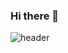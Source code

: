 ### Hi there 👋
![header](https://capsule-render.vercel.app/api?type=soft&color=auto&height=150&section=header&text=HyeonJin-Lim&fontSize=70&animation=twinkling)



<!--
**jini5/jini5** is a ✨ _special_ ✨ repository because its `README.md` (this file) appears on your GitHub profile.

Here are some ideas to get you started:

- 🔭 I’m currently working on ...
- 🌱 I’m currently learning ...
- 👯 I’m looking to collaborate on ...
- 🤔 I’m looking for help with ...
- 💬 Ask me about ...
- 📫 How to reach me: ...
- 😄 Pronouns: ...
- ⚡ Fun fact: ...
-->
